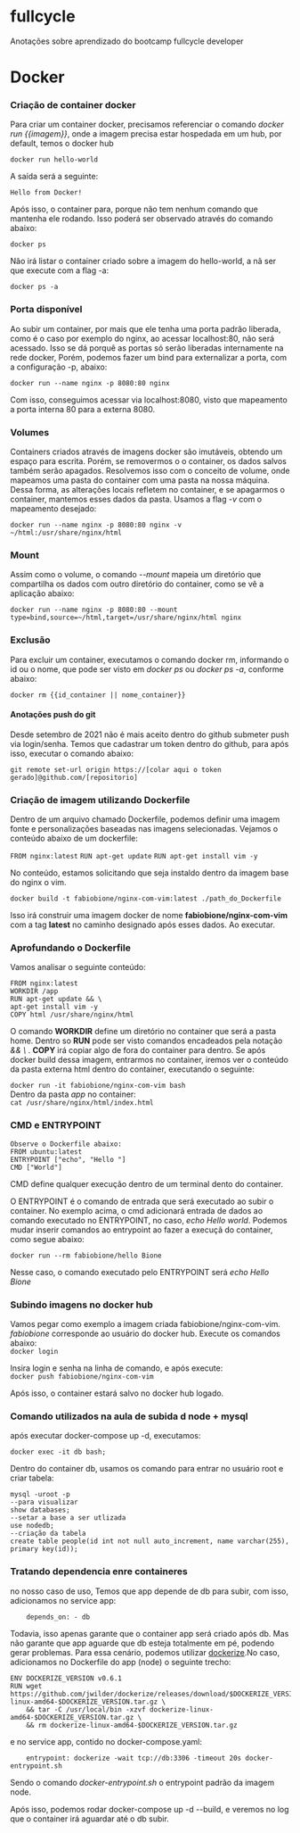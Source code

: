 # fullcycle
Anotações sobre aprendizado do bootcamp fullcycle developer


# Docker
### Criação de container docker
Para criar um container docker, precisamos referenciar o comando *docker run {{imagem}}*, onde a imagem precisa estar hospedada em um hub, por default, temos o docker hub

`docker run hello-world` 

A saída será a seguinte:

`Hello from Docker!`

Após isso, o container para, porque não tem nenhum comando que mantenha ele rodando. Isso poderá ser observado através do comando abaixo:

`docker ps`

Não irá listar o container criado sobre a imagem do hello-world, a nã ser que execute com a flag -a:

`docker ps -a`

### Porta disponível
Ao subir um container, por mais que ele tenha uma porta padrão liberada, como é o caso por exemplo do nginx, ao acessar localhost:80, não será acessado. Isso se dá porquê as portas só serão liberadas internamente na rede docker, Porém, podemos fazer um bind para externalizar a porta, com a configuração -p, abaixo:

`docker run --name nginx -p 8080:80 nginx`

Com isso, conseguimos acessar via localhost:8080, visto que mapeamento a porta interna 80 para a externa 8080.

### Volumes
Containers criados através de imagens docker são imutáveis, obtendo um espaço para escrita. Porém, se removermos o o container, os dados salvos também serão apagados. Resolvemos isso com o conceito de volume, onde mapeamos uma pasta do container com uma pasta na nossa máquina. Dessa forma, as alterações locais refletem no container, e se apagarmos o container, mantemos esses dados da pasta. Usamos a flag *-v* com o mapeamento desejado:

`docker run --name nginx -p 8080:80 nginx -v ~/html:/usr/share/nginx/html`

### Mount
Assim como o volume, o comando *--mount* mapeia um diretório que compartilha os dados com outro diretório do container, como se vê a aplicação abaixo:

`docker run --name nginx -p 8080:80 --mount type=bind,source=~/html,target=/usr/share/nginx/html nginx`

### Exclusão
Para excluir um container, executamos o comando docker rm, informando o id ou o nome, que pode ser visto em *docker ps* ou *docker ps -a*, conforme abaixo:

`docker rm {{id_container || nome_container}}`

#### Anotações push do git

Desde setembro de 2021 não é mais aceito dentro do github submeter push via login/senha. Temos que cadastrar um token dentro do github, para após isso, executar o comando abaixo:

`git remote set-url origin https://[colar aqui o token gerado]@github.com/[repositorio]`


### Criação de imagem utilizando Dockerfile
Dentro de um arquivo chamado Dockerfile, podemos definir uma imagem fonte e personalizações baseadas nas imagens selecionadas. Vejamos o conteúdo abaixo de um dockerfile:

`FROM nginx:latest`
`RUN apt-get update`
`RUN apt-get install vim -y`

No conteúdo, estamos solicitando que seja instaldo dentro da imagem base do nginx o vim.

`docker build -t fabiobione/nginx-com-vim:latest ./path_do_Dockerfile`

Isso irá construir uma imagem docker de nome **fabiobione/nginx-com-vim** com a tag **latest** no caminho designado após esses dados. Ao executar.

### Aprofundando o Dockerfile
Vamos analisar o seguinte conteúdo:

`FROM nginx:latest`  
`WORKDIR /app`  
`RUN apt-get update && \`  
`apt-get install vim -y`  
`COPY html /usr/share/nginx/html`  

O comando **WORKDIR** define um diretório no container que será a pasta home. Dentro so **RUN** pode ser visto comandos encadeados pela notação 
*&& \\* . **COPY** irá copiar algo de fora do container para dentro. Se após docker build dessa imagem, entrarmos no container, iremos ver o conteúdo da pasta externa html dentro do container, executando o seguinte:

`docker run -it fabiobione/nginx-com-vim bash`  
Dentro da pasta *app* no container:  
`cat /usr/share/nginx/html/index.html`

### CMD e ENTRYPOINT

`Observe o Dockerfile abaixo:`  
`FROM ubuntu:latest`  
`ENTRYPOINT ["echo", "Hello "]`  
`CMD ["World"]`  

CMD define qualquer execução dentro de um terminal dento do container.

O ENTRYPOINT é o comando de entrada que será executado ao subir o container. No exemplo acima, o cmd adicionará entrada de dados ao comando executado no ENTRYPOINT, no caso, *echo Hello world*. Podemos mudar inserir comandos ao entrypoint ao fazer a execuçã do container, como segue abaixo:

`docker run --rm fabiobione/hello Bione`  

Nesse caso, o comando executado pelo ENTRYPOINT será *echo Hello Bione*


### Subindo imagens no docker hub
Vamos pegar como exemplo a imagem criada fabiobione/nginx-com-vim. *fabiobione* corresponde ao usuário do docker hub. Execute os comandos abaixo:  
`docker login`  

Insira login e senha na linha de comando, e após execute:  
`docker push fabiobione/nginx-com-vim`  

Após isso, o container estará salvo no docker hub logado.

### Comando utilizados na aula de subida d node + mysql

após executar docker-compose up -d, executamos:
```
docker exec -it db bash;

```

Dentro do container db, usamos os comando para entrar no usuário root e criar tabela:

```
mysql -uroot -p
--para visualizar
show databases;
--setar a base a ser utlizada
use nodedb;
--criação da tabela
create table people(id int not null auto_increment, name varchar(255), primary key(id));
```

### Tratando dependencia enre containeres

no nosso caso de uso, Temos que app depende de db para subir, com isso, adicionamos no service app:

`    depends_on:
      - db`

Todavia, isso apenas garante que o container app será criado após db. Mas não garante que app aguarde que db esteja totalmente em pé, podendo gerar problemas.
Para essa cenário, podemos utilizar [dockerize](https://github.com/jwilder/dockerize).No caso, adicionamos no Dockerfile do app (node) o seguinte trecho:

```
ENV DOCKERIZE_VERSION v0.6.1
RUN wget https://github.com/jwilder/dockerize/releases/download/$DOCKERIZE_VERSION/dockerize-linux-amd64-$DOCKERIZE_VERSION.tar.gz \
    && tar -C /usr/local/bin -xzvf dockerize-linux-amd64-$DOCKERIZE_VERSION.tar.gz \
    && rm dockerize-linux-amd64-$DOCKERIZE_VERSION.tar.gz
```

e no service app, contido no docker-compose.yaml:

```
    entrypoint: dockerize -wait tcp://db:3306 -timeout 20s docker-entrypoint.sh
```

Sendo o comando *docker-entrypoint.sh* o entrypoint padrão da imagem node.

Após isso, podemos rodar docker-compose up -d --build, e veremos no log que o container irá aguardar até o db subir. 